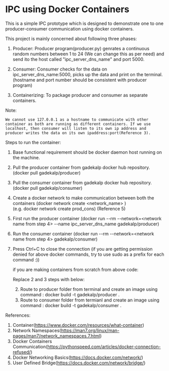 # IPC using Docker Containers
This is a simple IPC prototype which is designed to demonstrate one to one producer-consumer communication using docker containers.

This project is mainly concerned about following three phases:

1. Producer:
    Producer program(producer.py) genrates a continuous random numbers between 1 to 24 (We can change this as per need) and send ito the host called "ipc_server_dns_name" and port 5000. 

2. Consumer:
   Consumer checks for the data on ipc_server_dns_name:5000, picks up the data and print on the terminal. (hostname and port number should be consistent with producer program)
   
3. Containerizing:
   To package producer and consumer as separate containers.



  Note:
  
    We cannot use 127.0.0.1 as a hostname to communicate with other container as both are running as different containers. If we use localhost, then consumer will listen to its own ip address and producer writes the data on its own ipaddress:port(Reference 3).



Steps to run the container:

1. Base functional requirement should be docker daemon host running on the machine.
2. Pull the producer container from gadekalp docker hub repository. (docker pull gadekalp/producer)
3. Pull the consumer container from gadekalp docker hub repository. (docker pull gadekalp/consumer)
4. Create a docker network to make communication between both the containers (docker network create <network_name> )  
      (e.g. docker network create prod_cons) (Reference 5)
5. First run the producer container (docker run --rm --network=<network name from step 4> --name ipc_server_dns_name gadekalp/producer)
6. Run the consumer container (docker run --rm --network=<network name from step 4> gadekalp/consumer)
7. Press Ctrl+C to close the connection
  (if you are getting permission denied for above docker commands, try to use sudo as a prefix for each command :))
  
    
    
    if you are making containers from scratch from above code: 
    
    Replace 2 and 3 steps with below:   
    
    2. Route to producer folder from terminal and create an image using command : docker build -t gadekalp/producer .
    3. Route to consumer folder from termianl and create an image using command : docker build -t gadekalp/consumer .
  
   

References:

1. Container(https://www.docker.com/resources/what-container)
2. Network Namespaces(https://man7.org/linux/man-pages/man7/network_namespaces.7.html)
3. Docker Containers Communication(https://pythonspeed.com/articles/docker-connection-refused/)
4. Docker Networking Basics(https://docs.docker.com/network/)
5. User Defined Bridge(https://docs.docker.com/network/bridge/)
